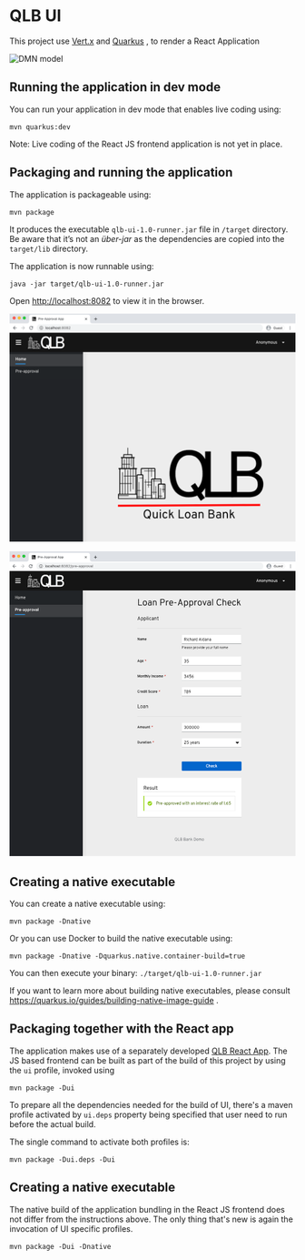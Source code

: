 # QLB UI

This project use [Vert.x](https://quarkus.io/guides/vertx) and [Quarkus](https://quarkus.io/) , to render a React Application

![DMN model](docs/loan-preapproval_dmn.png)

## Running the application in dev mode

You can run your application in dev mode that enables live coding using:

```
mvn quarkus:dev
```

Note: Live coding of the React JS frontend application is not yet in place.

## Packaging and running the application

The application is packageable using:

```
mvn package
```

It produces the executable `qlb-ui-1.0-runner.jar` file in `/target` directory.
Be aware that it’s not an _über-jar_ as the dependencies are copied into the `target/lib` directory.

The application is now runnable using:

```
java -jar target/qlb-ui-1.0-runner.jar
```

Open [http://localhost:8082](http://localhost:8082) to view it in the browser.

![QLB home](docs/qlb-ui-home.png)

![QLB pre-approval](docs/qlb-ui-preapproval.png)

## Creating a native executable

You can create a native executable using:

```
mvn package -Dnative
```

Or you can use Docker to build the native executable using:

```
mvn package -Dnative -Dquarkus.native.container-build=true
```

You can then execute your binary: `./target/qlb-ui-1.0-runner.jar`

If you want to learn more about building native executables, please consult https://quarkus.io/guides/building-native-image-guide .

## Packaging together with the React app

The application makes use of a separately developed [QLB React App](../packages/qlb-react-app/package.json). The JS based frontend can be built as part of the build of this project by using the `ui` profile, invoked using

```
mvn package -Dui
```

To prepare all the dependencies needed for the build of UI, there's a maven profile activated by `ui.deps` property being specified that user need to run before the actual build.

The single command to activate both profiles is:

```
mvn package -Dui.deps -Dui
```

## Creating a native executable

The native build of the application bundling in the React JS frontend does not differ from the instructions above. The only thing that's new is again the invocation of UI specific profiles.

```
mvn package -Dui -Dnative
```
